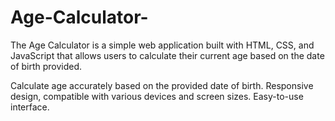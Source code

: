 # Age-Calculator-

The Age Calculator is a simple web application built with HTML, CSS, and JavaScript that allows users to calculate their current age based on the date of birth provided.

Calculate age accurately based on the provided date of birth.
Responsive design, compatible with various devices and screen sizes.
Easy-to-use interface.
